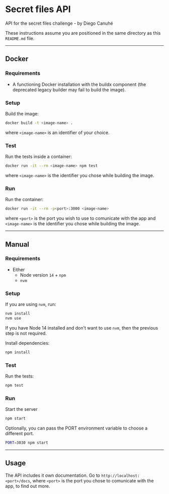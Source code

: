 # Secret files API

API for the secret files challenge - by Diego Canuhé

These instructions assume you are positioned in the same directory as this `README.md` file.

---------------------------

## Docker


### Requirements

- A functioning Docker installation with the buildx component (the deprecated
  legacy builder may fail to build the image).


### Setup

Build the image:

```sh
docker build -t <image-name> .
```

where `<image-name>` is an identifier of your choice.


### Test

Run the tests inside a container:

```sh
docker run -it --rm <image-name> npm test
```

where `<image-name>` is the identifier you chose while building the image.


### Run

Run the container:

```sh
docker run -it --rm -p<port>:3000 <image-name>
```

where `<port>` is the port you wish to use to comunicate with the app
and `<image-name>` is the identifier you chose while building the image.

---------------------------

## Manual


### Requirements

- Either
  + Node version `14` + `npm`
  + `nvm`


### Setup

If you are using `nvm`, run:

```sh
nvm install
nvm use
```

If you have Node 14 installed and don't want to use `nvm`, then the previous step is not required.

Install dependencies:

```sh
npm install
```


### Test

Run the tests:

```sh
npm test
```


### Run

Start the server

```sh
npm start
```

Optionally, you can pass the PORT environment variable to choose a
different port.

```sh
PORT=3030 npm start
```

---------------------------

## Usage

The API includes it own documentation.
Go to `http://localhost:<port>/docs`, where `<port>` is the port you chose
to comunicate with the app, to find out more.
